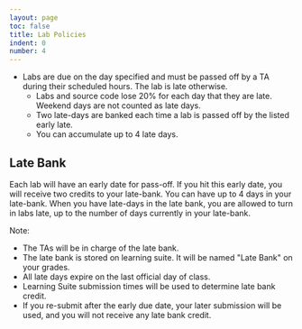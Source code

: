 ```yaml
---
layout: page
toc: false
title: Lab Policies
indent: 0
number: 4
---
```


- Labs are due on the day specified and must be passed off by a TA during their scheduled hours. The lab is late otherwise.
  - Labs and source code lose 20% for each day that they are late. Weekend days are not counted as late days.
  - Two late-days are banked each time a lab is passed off by the listed early late. 
  - You can accumulate up to 4 late days.

## Late Bank 

Each lab will have an early date for pass-off. If you hit this early date, you will receive two credits to your late-bank. You can have up to 4 days in your late-bank. When you have late-days in the late bank, you are allowed to turn in labs late, up to the number of days currently in your late-bank.

Note:
  * The TAs will be in charge of the late bank.
  * The late bank is stored on learning suite. It will be named "Late Bank" on your grades.
  * All late days expire on the last official day of class. 
  * Learning Suite submission times will be used to determine late bank credit.  
  * If you re-submit after the early due date, your later submission will be used, and you will not receive any late bank credit.  
 
